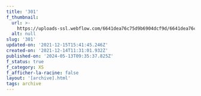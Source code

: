 ```yaml
---
title: '301'
f_thumbnail:
  url: >-
    https://uploads-ssl.webflow.com/6641dea76c75d9b6904dcf9d/6641dea76c75d9b6904dd2e5_301.jpg
  alt: null
slug: '301'
updated-on: '2021-12-15T15:41:45.246Z'
created-on: '2021-12-14T11:31:01.932Z'
published-on: '2024-05-13T09:35:37.825Z'
f_status: true
f_category: XS
f_afficher-la-racine: false
layout: '[archive].html'
tags: archive
---
```




